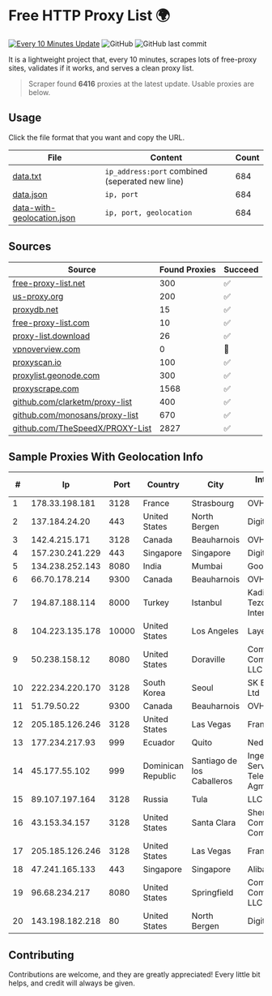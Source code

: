 
# Free HTTP Proxy List 🌍

[![Every 10 Minutes Update](https://github.com/mertguvencli/http-proxy-list/actions/workflows/main.yml/badge.svg?branch=main)](https://github.com/mertguvencli/http-proxy-list/actions/workflows/main.yml)
![GitHub](https://img.shields.io/github/license/mertguvencli/http-proxy-list)
![GitHub last commit](https://img.shields.io/github/last-commit/mertguvencli/http-proxy-list)

It is a lightweight project that, every 10 minutes, scrapes lots of free-proxy sites, validates if it works, and serves a clean proxy list.


> Scraper found **6416** proxies at the latest update. Usable proxies are below.

## Usage

Click the file format that you want and copy the URL.


|File|Content|Count|
|----|-------|-----|
|[data.txt](https://raw.githubusercontent.com/mertguvencli/http-proxy-list/main/proxy-list/data.txt)|`ip_address:port` combined (seperated new line)|684|
|[data.json](https://raw.githubusercontent.com/mertguvencli/http-proxy-list/main/proxy-list/data.json)|`ip, port`|684|
|[data-with-geolocation.json](https://raw.githubusercontent.com/mertguvencli/http-proxy-list/main/proxy-list/data-with-geolocation.json)|`ip, port, geolocation`|684|

## Sources

|Source|Found Proxies|Succeed|
|------|-------------|-------|
|[free-proxy-list.net](https://free-proxy-list.net)|300|✅|
|[us-proxy.org](https://www.us-proxy.org)|200|✅|
|[proxydb.net](http://proxydb.net)|15|✅|
|[free-proxy-list.com](https://free-proxy-list.com/?page=&port=&type%5B%5D=http&type%5B%5D=https&up_time=0&search=Search)|10|✅|
|[proxy-list.download](https://www.proxy-list.download/HTTP)|26|✅|
|[vpnoverview.com](https://vpnoverview.com/privacy/anonymous-browsing/free-proxy-servers)|0|🚫|
|[proxyscan.io](https://www.proxyscan.io)|100|✅|
|[proxylist.geonode.com](https://proxylist.geonode.com/api/proxy-list?limit=300&page=1&sort_by=lastChecked&sort_type=desc&protocols=http,https)|300|✅|
|[proxyscrape.com](https://api.proxyscrape.com/v2/?request=displayproxies&protocol=http&timeout=10000&country=all&ssl=all&anonymity=all)|1568|✅|
|[github.com/clarketm/proxy-list](https://raw.githubusercontent.com/clarketm/proxy-list/master/proxy-list-raw.txt)|400|✅|
|[github.com/monosans/proxy-list](https://raw.githubusercontent.com/monosans/proxy-list/main/proxies/http.txt)|670|✅|
|[github.com/TheSpeedX/PROXY-List](https://raw.githubusercontent.com/TheSpeedX/PROXY-List/master/http.txt)|2827|✅|


## Sample Proxies With Geolocation Info

|#|Ip|Port|Country|City|Internet Service Provider|
|-|--|----|-------|----|-------------------------|
|1|178.33.198.181|3128|France|Strasbourg|OVH SAS|
|2|137.184.24.20|443|United States|North Bergen|DigitalOcean, LLC|
|3|142.4.215.171|3128|Canada|Beauharnois|OVH SAS|
|4|157.230.241.229|443|Singapore|Singapore|DigitalOcean, LLC|
|5|134.238.252.143|8080|India|Mumbai|Google LLC|
|6|66.70.178.214|9300|Canada|Beauharnois|OVH SAS|
|7|194.87.188.114|8000|Turkey|Istanbul|Kadir Huseyin Tezcan Nosspeed Internet Teknolojileri|
|8|104.223.135.178|10000|United States|Los Angeles|LayerHost|
|9|50.238.158.12|8080|United States|Doraville|Comcast Cable Communications, LLC|
|10|222.234.220.170|3128|South Korea|Seoul|SK Broadband Co Ltd|
|11|51.79.50.22|9300|Canada|Beauharnois|OVH SAS|
|12|205.185.126.246|3128|United States|Las Vegas|FranTech Solutions|
|13|177.234.217.93|999|Ecuador|Quito|Nedetel S.A.|
|14|45.177.55.102|999|Dominican Republic|Santiago de los Caballeros|Ingenieria EN Servicios De Telecomunicaciones Agml SRL|
|15|89.107.197.164|3128|Russia|Tula|LLC TK Altair|
|16|43.153.34.157|3128|United States|Santa Clara|Shenzhen Tencent Computer Systems Company Limited|
|17|205.185.126.246|3128|United States|Las Vegas|FranTech Solutions|
|18|47.241.165.133|443|Singapore|Singapore|Alibaba.com LLC|
|19|96.68.234.217|8080|United States|Springfield|Comcast Cable Communications, LLC|
|20|143.198.182.218|80|United States|North Bergen|DigitalOcean, LLC|



## Contributing

Contributions are welcome, and they are greatly appreciated! Every
little bit helps, and credit will always be given.

